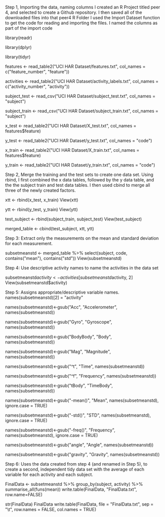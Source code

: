Step 1, Importing the data, naming columns
I created an R Project titled peer 4, and selected to create a Github 
repository. I then saved all of the downloaded files into that peer4 R Folder
I used the Import Dataset function to get the code for reading and importing
the files.
I named the columns as part of the import code

library(readr)

library(dplyr)

library(tidyr)

features <- read_table2("UCI HAR Dataset/features.txt", 
                        col_names = c("feature_number", "feature"))

activities <- read_table2("UCI HAR Dataset/activity_labels.txt", 
                          col_names = c("activity_number", "activity"))

subject_test <- read_csv("UCI HAR Dataset/subject_test.txt", 
                         col_names = "subject")

subject_train <- read_csv("UCI HAR Dataset/subject_train.txt", 
                          col_names = "subject")

x_test <- read_table2("UCI HAR Dataset/X_test.txt", 
                      col_names = features$feature)

y_test <- read_table2("UCI HAR Dataset/y_test.txt",
                        col_names = "code")

x_train <- read_table2("UCI HAR Dataset/X_train.txt", 
                      col_names = features$feature)

y_train <- read_table2("UCI HAR Dataset/y_train.txt",
                      col_names = "code")

Step 2, Merge the training and the test sets to create one data set.
Using rbind, I first combined the x data tables, 
followed by the y data table, and the the subject train and test data tables.
I then used cbind to merge all three of the newly created factors.

xtt <- rbind(x_test, x_train)
View(xtt)

ytt <- rbind(y_test, y_train)
View(ytt)

test_subject <- rbind(subject_train, subject_test)
View(test_subject)

merged_table <- cbind(test_subject, xtt, ytt)

Step 3: Extract only the measurements on the mean and standard deviation 
for each measurement.

subsetmeanstd <- merged_table %>% 
        select(subject, code, contains("mean"), contains("std"))
View(subsetmeanstd)


Step 4: Use descriptive activity names to name the activities in the data set

subsetmeanstd$activity <- activities[subsetmeanstd$activity, 2]
View(subsetmeanstd$activity)

Step 5: Assigns appropriate/descriptive variable names. 
names(subsetmeanstd)[2] = "activity"

names(subsetmeanstd)<-gsub("Acc", "Accelerometer", names(subsetmeanstd))

names(subsetmeanstd)<-gsub("Gyro", "Gyroscope", names(subsetmeanstd))

names(subsetmeanstd)<-gsub("BodyBody", "Body", names(subsetmeanstd))

names(subsetmeanstd)<-gsub("Mag", "Magnitude", names(subsetmeanstd))

names(subsetmeanstd)<-gsub("^t", "Time", names(subsetmeanstd))

names(subsetmeanstd)<-gsub("^f", "Frequency", names(subsetmeanstd))

names(subsetmeanstd)<-gsub("tBody", "TimeBody", names(subsetmeanstd))

names(subsetmeanstd)<-gsub("-mean()", "Mean", names(subsetmeanstd), ignore.case = TRUE)

names(subsetmeanstd)<-gsub("-std()", "STD", names(subsetmeanstd), ignore.case = TRUE)

names(subsetmeanstd)<-gsub("-freq()", "Frequency", names(subsetmeanstd), ignore.case = TRUE)

names(subsetmeanstd)<-gsub("angle", "Angle", names(subsetmeanstd))

names(subsetmeanstd)<-gsub("gravity", "Gravity", names(subsetmeanstd))

Step 6: Uses the data created from step 4 (and renamed in Step 5), 
to create a second, independent 
tidy data set with the average of each variable for each activity and each 
subject.

FinalData <- subsetmeanstd %>%
        group_by(subject, activity) %>%
        summarise_all(funs(mean))
write.table(FinalData, "FinalData.txt", row.name=FALSE)

str(FinalData)
FinalData
write.table(FinalData, file = "FinalData.txt", sep = "\t", row.names = FALSE,
            col.names = TRUE)
